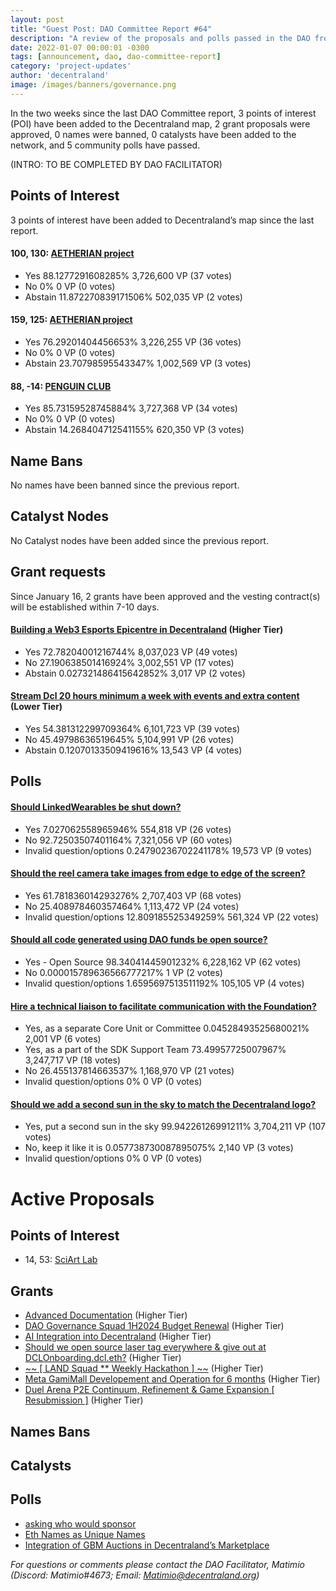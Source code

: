 ```yaml
---
layout: post
title: "Guest Post: DAO Committee Report #64"
description: "A review of the proposals and polls passed in the DAO from January 16 through January 31".
date: 2022-01-07 00:00:01 -0300
tags: [announcement, dao, dao-committee-report]
category: 'project-updates'
author: 'decentraland'
image: /images/banners/governance.png
---
```


In the two weeks since the last DAO Committee report, 3 points of interest (POI) have been added to the Decentraland map, 2 grant proposals were approved, 0 names were banned, 0 catalysts have been added to the network, and 5 community polls have passed.

(INTRO: TO BE COMPLETED BY DAO FACILITATOR)

## Points of Interest
3 points of interest have been added to Decentraland’s map since the last report.


#### 100, 130: [AETHERIAN project](https://governance.decentraland.org/proposal/?id=7a0c7cf9-9c02-49f1-9a16-2ef8345e2e80)

* Yes 88.1277291608285% 3,726,600 VP (37 votes)
* No 0% 0 VP (0 votes)
* Abstain 11.872270839171506% 502,035 VP (2 votes)


#### 159, 125: [AETHERIAN project](https://governance.decentraland.org/proposal/?id=51c498f7-6f00-4708-bc55-bfea7dad57c1)

* Yes 76.29201404456653% 3,226,255 VP (36 votes)
* No 0% 0 VP (0 votes)
* Abstain 23.70798595543347% 1,002,569 VP (3 votes)


#### 88, -14: [PENGUIN CLUB](https://governance.decentraland.org/proposal/?id=c6d5203c-fbe2-4d36-8c73-5ba5d950bafe)

* Yes 85.73159528745884% 3,727,368 VP (34 votes)
* No 0% 0 VP (0 votes)
* Abstain 14.268404712541155% 620,350 VP (3 votes)


## Name Bans

No names have been banned since the previous report.

## Catalyst Nodes
No Catalyst nodes have been added since the previous report.


## Grant requests
Since January 16, 2 grants have been approved and the vesting contract(s) will be established within 7-10 days.


#### [Building a Web3 Esports Epicentre in Decentraland](https://governance.decentraland.org/proposal/?id=15bae901-913b-45c2-a404-5e67749b7219) (Higher Tier)

* Yes 72.78204001216744% 8,037,023 VP (49 votes)
* No 27.190638501416924% 3,002,551 VP (17 votes)
* Abstain 0.027321486415642852% 3,017 VP (2 votes)


#### [Stream Dcl 20 hours minimum a week with events and extra content](https://governance.decentraland.org/proposal/?id=ff19c0eb-27fb-4119-b5f5-2e4a2fc4fbb8) (Lower Tier)

* Yes 54.381312299709364% 6,101,723 VP (39 votes)
* No 45.49798636519645% 5,104,991 VP (26 votes)
* Abstain 0.12070133509419616% 13,543 VP (4 votes)


## Polls

#### [Should LinkedWearables be shut down?](https://governance.decentraland.org/proposal/?id=2e756d76-b4fa-426c-b0b8-0a1e7790e5b5)

* Yes 7.027062558965946% 554,818 VP (26 votes)
* No 92.72503507401164% 7,321,056 VP (60 votes)
* Invalid question/options 0.24790236702241178% 19,573 VP (9 votes)


#### [Should the reel camera take images from edge to edge of the screen?](https://governance.decentraland.org/proposal/?id=64d9f762-dfea-4d4a-91c6-e17345db9092)

* Yes 61.781836014293276% 2,707,403 VP (68 votes)
* No 25.408978460357464% 1,113,472 VP (24 votes)
* Invalid question/options 12.809185525349259% 561,324 VP (22 votes)


#### [Should all code generated using DAO funds be open source?](https://governance.decentraland.org/proposal/?id=e82e640a-aa4a-4353-8183-63339e76cfd0)

* Yes - Open Source 98.34041445901232% 6,228,162 VP (62 votes)
* No 0.000015789636566777217% 1 VP (2 votes)
* Invalid question/options 1.6595697513511192% 105,105 VP (4 votes)


#### [Hire a technical liaison to facilitate communication with the Foundation?](https://governance.decentraland.org/proposal/?id=a3e3340d-8782-4a5e-8344-90cc74d709eb)

* Yes, as a separate Core Unit or Committee 0.04528493525680021% 2,001 VP (6 votes)
* Yes, as a part of the SDK Support Team 73.49957725007967% 3,247,717 VP (18 votes)
* No 26.455137814663537% 1,168,970 VP (21 votes)
* Invalid question/options 0% 0 VP (0 votes)


#### [Should we add a second sun in the sky to match the Decentraland logo?](https://governance.decentraland.org/proposal/?id=a96fd4e0-a439-40ef-bc6b-a43aff102db7)

* Yes, put a second sun in the sky 99.94226126991211% 3,704,211 VP (107 votes)
* No, keep it like it is 0.057738730087895075% 2,140 VP (3 votes)
* Invalid question/options 0% 0 VP (0 votes)



# Active Proposals

## Points of Interest

* 14, 53: [SciArt Lab](https://governance.decentraland.org/proposal/?id=a109a194-e138-4441-a0bb-e7108f7cafd5)

## Grants

* [Advanced Documentation](https://governance.decentraland.org/proposal/?id=6c438fbd-d6af-4437-9d34-efc6de155166) (Higher Tier)
* [DAO Governance Squad 1H2024 Budget Renewal](https://governance.decentraland.org/proposal/?id=dcc5133c-2e22-4c63-b8eb-f50a758c6ae2) (Higher Tier)
* [AI Integration into Decentraland](https://governance.decentraland.org/proposal/?id=42a603d2-9b6c-4d80-afb3-b2d029ffd367) (Higher Tier)
* [Should we open source laser tag everywhere &amp; give out at DCLOnboarding.dcl.eth?](https://governance.decentraland.org/proposal/?id=574afc12-e16a-405e-9cdd-df982c10ca8e) (Higher Tier)
* [~~ [ LAND Squad ** Weekly Hackathon ] ~~](https://governance.decentraland.org/proposal/?id=78a6b138-353c-425a-bf9e-02ef1c6683cc) (Higher Tier)
* [Meta GamiMall Developement and Operation for 6 months](https://governance.decentraland.org/proposal/?id=7c7a1610-7a33-4e42-9b14-4cd328669c38) (Higher Tier)
* [Duel Arena P2E Continuum, Refinement &amp; Game Expansion [ Resubmission ]](https://governance.decentraland.org/proposal/?id=1b8eef75-add3-49d6-9181-3061daaf22ec) (Higher Tier)

## Names Bans


## Catalysts


## Polls

* [asking who would sponsor](https://governance.decentraland.org/proposal/?id=aeb31674-d3f7-4d71-a505-58dd41d33f29)
* [Eth Names as Unique Names](https://governance.decentraland.org/proposal/?id=50c159e2-c153-47b6-ab84-8f441e60edae)
* [Integration of GBM Auctions in Decentraland’s Marketplace](https://governance.decentraland.org/proposal/?id=f948fa30-6575-41c1-a2e5-57be5fc8ce4e)

*For questions or comments please contact the DAO Facilitator, Matimio (Discord: Matimio#4673; Email: [Matimio@decentraland.org](mailto:Matimio@decentraland.org))*